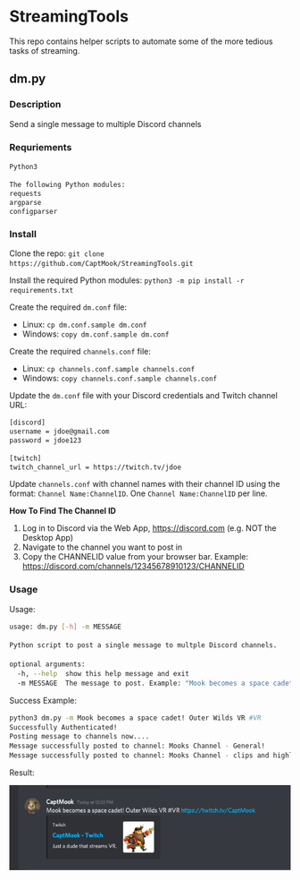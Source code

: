 # StreamingTools

This repo contains helper scripts to automate some of the more tedious tasks of streaming.

## dm.py 

### Description
Send a single message to multiple Discord channels

### Requriements
```
Python3

The following Python modules:
requests
argparse
configparser
```

### Install

Clone the repo:
`git clone https://github.com/CaptMook/StreamingTools.git`

Install the required Python modules:
`python3 -m pip install -r requirements.txt`

Create the required `dm.conf` file:

- Linux: `cp dm.conf.sample dm.conf`
- Windows: `copy dm.conf.sample dm.conf`

Create the required `channels.conf` file: 
- Linux: `cp channels.conf.sample channels.conf`
- Windows: `copy channels.conf.sample channels.conf`

Update the `dm.conf` file with your Discord credentials and Twitch channel URL:

```
[discord]
username = jdoe@gmail.com
password = jdoe123

[twitch]
twitch_channel_url = https://twitch.tv/jdoe
```
Update `channels.conf` with channel names with their channel ID using the format: `Channel Name:ChannelID`. One `Channel Name:ChannelID` per line.

**How To Find The Channel ID**

1. Log in to Discord via the Web App, https://discord.com (e.g. NOT the Desktop App)
2. Navigate to the channel you want to post in
3. Copy the CHANNELID value from your browser bar. Example: https://discord.com/channels/12345678910123/CHANNELID


### Usage

Usage:
```bash
usage: dm.py [-h] -m MESSAGE

Python script to post a single message to multple Discord channels.

optional arguments:
  -h, --help  show this help message and exit
  -m MESSAGE  The message to post. Example: "Mook becomes a space cadet! Outer Wilds VR #VR"
```

Success Example:
```bash
python3 dm.py -m Mook becomes a space cadet! Outer Wilds VR #VR
Successfully Authenticated!
Posting message to channels now....
Message successfully posted to channel: Mooks Channel - General!
Message successfully posted to channel: Mooks Channel - clips and highlights!
```

Result:

![](success.png)